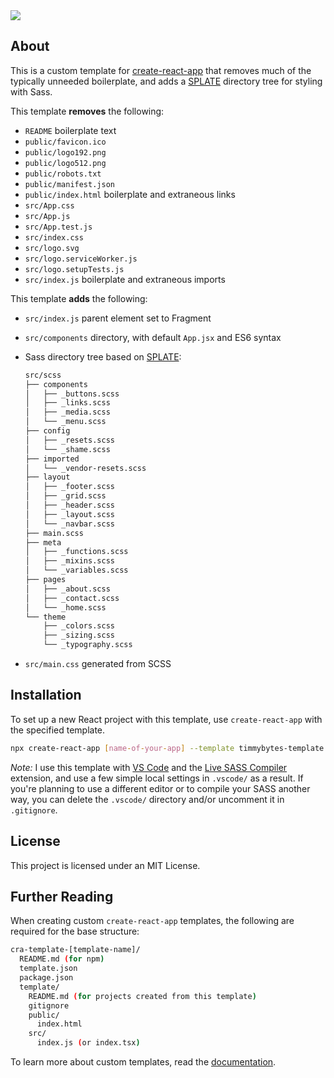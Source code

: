 <img align="center" src="https://raw.githubusercontent.com/timmybytes/timmybytes-template/main/timmbytes-header.png">

## About

This is a custom template for [create-react-app](https://create-react-app.dev/docs/custom-templates/) that removes much of the typically unneeded boilerplate, and adds a [SPLATE](https://github.com/timmybytes/splate) directory tree for styling with Sass.

This template **removes** the following:

- `README` boilerplate text
- `public/favicon.ico`
- `public/logo192.png`
- `public/logo512.png`
- `public/robots.txt`
- `public/manifest.json`
- `public/index.html` boilerplate and extraneous links
- `src/App.css`
- `src/App.js`
- `src/App.test.js`
- `src/index.css`
- `src/logo.svg`
- `src/logo.serviceWorker.js`
- `src/logo.setupTests.js`
- `src/index.js` boilerplate and extraneous imports

This template **adds** the following:

- `src/index.js` parent element set to Fragment
- `src/components` directory, with default `App.jsx` and ES6 syntax
- Sass directory tree based on [SPLATE](https://github.com/timmybytes/splate):

  ```bash
  src/scss
  ├── components
  │   ├── _buttons.scss
  │   ├── _links.scss
  │   ├── _media.scss
  │   └── _menu.scss
  ├── config
  │   ├── _resets.scss
  │   └── _shame.scss
  ├── imported
  │   └── _vendor-resets.scss
  ├── layout
  │   ├── _footer.scss
  │   ├── _grid.scss
  │   ├── _header.scss
  │   ├── _layout.scss
  │   └── _navbar.scss
  ├── main.scss
  ├── meta
  │   ├── _functions.scss
  │   ├── _mixins.scss
  │   └── _variables.scss
  ├── pages
  │   ├── _about.scss
  │   ├── _contact.scss
  │   └── _home.scss
  └── theme
      ├── _colors.scss
      ├── _sizing.scss
      └── _typography.scss
  ```

- `src/main.css` generated from SCSS

## Installation

To set up a new React project with this template, use `create-react-app` with the specified template.

```bash
npx create-react-app [name-of-your-app] --template timmybytes-template
```

_Note:_ I use this template with [VS Code](https://code.visualstudio.com/) and the [Live SASS Compiler](https://marketplace.visualstudio.com/items?itemName=ritwickdey.live-sass) extension, and use a few simple local settings in `.vscode/` as a result. If you're planning to use a different editor or to compile your SASS another way, you can delete the `.vscode/` directory and/or uncomment it in `.gitignore`.

## License

This project is licensed under an MIT License.

## Further Reading

When creating custom `create-react-app` templates, the following are required for the base structure:

```bash
cra-template-[template-name]/
  README.md (for npm)
  template.json
  package.json
  template/
    README.md (for projects created from this template)
    gitignore
    public/
      index.html
    src/
      index.js (or index.tsx)
```

To learn more about custom templates, read the [documentation](https://create-react-app.dev/docs/custom-templates/).
